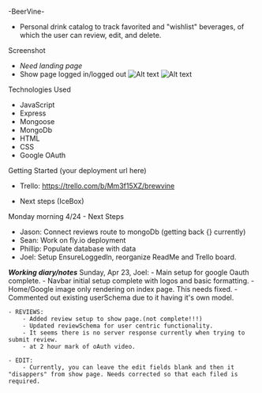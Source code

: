 -BeerVine-
- Personal drink catalog to track favorited and "wishlist" beverages, of which the user can review, edit, and delete.


Screenshot
- *Need landing page*
- Show page logged in/logged out
![Alt text](../../../Screenshot%202023-04-24%20at%2012.09.58%20PM.png)
![Alt text](../../../Screenshot%202023-04-24%20at%2012.11.03%20PM.png)


Technologies Used
- JavaScript
- Express
- Mongoose
- MongoDb
- HTML
- CSS
- Google OAuth


Getting Started
(your deployment url here)
- Trello: https://trello.com/b/Mm3f15XZ/brewvine


- Next steps (IceBox)

Monday morning 4/24 - Next Steps
- Jason: Connect reviews route to mongoDb (getting back {} currently)
- Sean: Work on fly.io deployment
- Phillip: Populate database with data
- Joel: Setup EnsureLoggedIn, reorganize ReadMe and Trello board.








***Working diary/notes***
Sunday, Apr 23, Joel:
    - Main setup for google Oauth complete. 
    - Navbar initial setup complete with logos and basic formatting.
        - Home/Google image only rendering on index page. This needs fixed.
    - Commented out existing userSchema due to it having it's own model.

    - REVIEWS:
        - Added review setup to show page.(not complete!!!)
        - Updated reviewSchema for user centric functionality.
        - It seems there is no server response currently when trying to submit review.
        - at 2 hour mark of oAuth video.

    - EDIT:
        - Currently, you can leave the edit fields blank and then it "disappers" from show page. Needs corrected so that each filed is required.